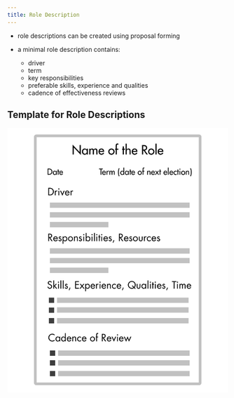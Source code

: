 ```yaml
---
title: Role Description
---
```



* role descriptions can be created using proposal forming 
* a minimal role description contains:

    * driver
    * term
    * key responsibilities
    * preferable skills, experience and qualities
    * cadence of effectiveness reviews


## Template for Role Descriptions

![](img/people-and-roles/role-description-template.png)